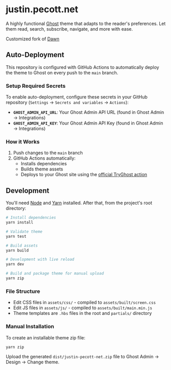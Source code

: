 # justin.pecott.net

A highly functional [Ghost](https://github.com/TryGhost/Ghost) theme that adapts to the reader's preferences. Let them read, search, subscribe, navigate, and more with ease.

Customized fork of [Dawn](https://github.com/TryGhost/Dawn)

## Auto-Deployment

This repository is configured with GitHub Actions to automatically deploy the theme to Ghost on every push to the `main` branch.

### Setup Required Secrets

To enable auto-deployment, configure these secrets in your GitHub repository (`Settings` → `Secrets and variables` → `Actions`):

- **`GHOST_ADMIN_API_URL`**: Your Ghost Admin API URL (found in Ghost Admin → Integrations)
- **`GHOST_ADMIN_API_KEY`**: Your Ghost Admin API Key (found in Ghost Admin → Integrations)

### How it Works

1. Push changes to the `main` branch
2. GitHub Actions automatically:
   - Installs dependencies
   - Builds theme assets
   - Deploys to your Ghost site using the [official TryGhost action](https://github.com/TryGhost/action-deploy-theme)

## Development

You'll need [Node](https://nodejs.org/) and [Yarn](https://yarnpkg.com/) installed. After that, from the project's root directory:

```bash
# Install dependencies
yarn install

# Validate theme
yarn test

# Build assets
yarn build

# Development with live reload
yarn dev

# Build and package theme for manual upload
yarn zip
```

### File Structure

- Edit CSS files in `assets/css/` - compiled to `assets/built/screen.css`
- Edit JS files in `assets/js/` - compiled to `assets/built/main.min.js`
- Theme templates are `.hbs` files in the root and `partials/` directory

### Manual Installation

To create an installable theme zip file:

```bash
yarn zip
```

Upload the generated `dist/justin-pecott-net.zip` file to Ghost Admin → Design → Change theme.
